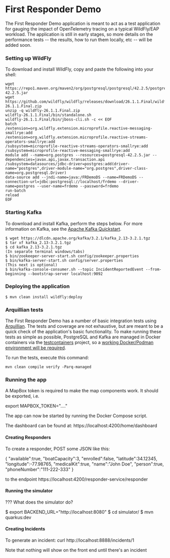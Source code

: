 # First Responder Demo

The First Responder Demo application is meant to act as a test application for gauging the impact of OpenTelemetry tracing on a 
typical WildFly/EAP workload. The application is still in early stages, so more details on the performance tests -- the results, how
to run them locally, etc -- will be added soon.

### Setting up WildFly
To download and install WildFly, copy and paste the following into your shell:
``` 
wget https://repo1.maven.org/maven2/org/postgresql/postgresql/42.2.5/postgresql-42.2.5.jar
wget https://github.com/wildfly/wildfly/releases/download/26.1.1.Final/wildfly-26.1.1.Final.zip
unzip -q wildfly-26.1.1.Final.zip
wildfly-26.1.1.Final/bin/standalone.sh
wildfly-26.1.1.Final/bin/jboss-cli.sh -c << EOF
batch
/extension=org.wildfly.extension.microprofile.reactive-messaging-smallrye:add
/extension=org.wildfly.extension.microprofile.reactive-streams-operators-smallrye:add
/subsystem=microprofile-reactive-streams-operators-smallrye:add
/subsystem=microprofile-reactive-messaging-smallrye:add
module add --name=org.postgres --resources=postgresql-42.2.5.jar --dependencies=javax.api,javax.transaction.api
/subsystem=datasources/jdbc-driver=postgres:add(driver-name="postgres",driver-module-name="org.postgres",driver-class-name=org.postgresql.Driver)
data-source add --jndi-name=java:/FRDemoDS --name=FRDemoDS --connection-url=jdbc:postgresql://localhost/frdemo --driver-name=postgres --user-name=frdemo --password=frdemo
run-batch
reload
EOF
```

### Starting Kafka
To download and install Kafka, perform the steps below. For more information on Kafka, see the
[Apache Kafka Quickstart](https://kafka.apache.org/quickstart).
```
$ wget https://dlcdn.apache.org/kafka/3.2.1/kafka_2.13-3.2.1.tgz
$ tar xf kafka_2.13-3.2.1.tgz
$ cd kafka_2.13-3.2.1.tgz
(In separate terminal windows/tabs)
$ bin/zookeeper-server-start.sh config/zookeeper.properties
$ bin/kafka-server-start.sh config/server.properties
(This next is optional)
$ bin/kafka-console-consumer.sh --topic IncidentReportedEvent --from-beginning --bootstrap-server localhost:9092
```

### Deploying the application

```
$ mvn clean install wildfly:deploy
```

### Arquillian tests

The First Responder Demo has a number of basic integration tests using [Arquillian](https://arquillian.org/). The tests and coverage
are not exhaustive, but are meant to be a quick check of the application's basic functionality. To make running these tests as simple
as possible, PostgreSQL and Kafka are managed in Docker containers via the [testcontainers](https://testcontainers.org) project, so
a [working Docker/Podman environment will be required](https://www.testcontainers.org/supported_docker_environment/).

To run the tests, execute this command:

```
mvn clean compile verify -Parq-managed 
```


### Running the app

A MapBox token is required to make the map components work. It should be exported, i.e.

export MAPBOX_TOKEN="...."

The app can now be started by running the Docker Compose script.

The dashboard can be found at: https://localhost:4200/home/dashboard

#### Creating Responders

To create a responder, POST some JSON like this:

{
"available":true,
"boatCapacity":3,
"enrolled":false,
"latitude":34.12345,
"longitude":-77.98765,
"medicalKit":true,
"name":"John Doe",
"person":true,
"phoneNumber":"111-222-333"
}

to the endpoint https://localhost:4200/responder-service/responder

#### Running the simulator

??? What does the simulator do?

$ export BACKEND_URL="http://localhost:8080"
$ cd simulator/
$ mvn quarkus:dev

#### Creating Incidents

To generate an incident:
curl http://localhost:8888/incidents/1

Note that nothing will show on the front end until there's an incident